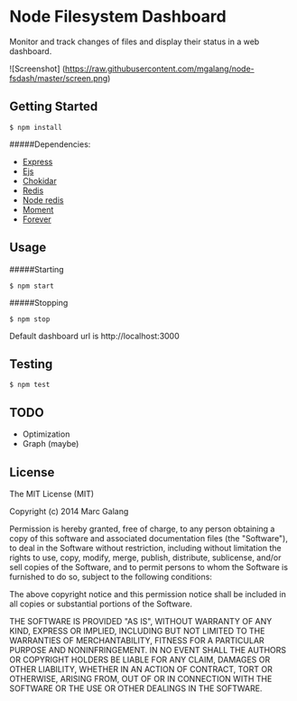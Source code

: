 # Node Filesystem Dashboard

Monitor and track changes of files and display their status in a web dashboard.

![Screenshot]
(https://raw.githubusercontent.com/mgalang/node-fsdash/master/screen.png)

## Getting Started
    $ npm install

#####Dependencies:

- [Express](http://expressjs.com/)
- [Ejs](https://github.com/visionmedia/ejs)
- [Chokidar](https://github.com/paulmillr/chokidar)
- [Redis](http://redis.io/)
- [Node redis](https://github.com/mranney/node_redis)
- [Moment](https://github.com/moment/moment/)
- [Forever](https://github.com/nodejitsu/forever)

## Usage

#####Starting

    $ npm start


#####Stopping
    
    $ npm stop

Default dashboard url is http://localhost:3000

## Testing

    $ npm test

## TODO
- Optimization
- Graph (maybe)

## License

The MIT License (MIT)

Copyright (c) 2014 Marc Galang

Permission is hereby granted, free of charge, to any person obtaining a copy
of this software and associated documentation files (the "Software"), to deal
in the Software without restriction, including without limitation the rights
to use, copy, modify, merge, publish, distribute, sublicense, and/or sell
copies of the Software, and to permit persons to whom the Software is
furnished to do so, subject to the following conditions:

The above copyright notice and this permission notice shall be included in
all copies or substantial portions of the Software.

THE SOFTWARE IS PROVIDED "AS IS", WITHOUT WARRANTY OF ANY KIND, EXPRESS OR
IMPLIED, INCLUDING BUT NOT LIMITED TO THE WARRANTIES OF MERCHANTABILITY,
FITNESS FOR A PARTICULAR PURPOSE AND NONINFRINGEMENT. IN NO EVENT SHALL THE
AUTHORS OR COPYRIGHT HOLDERS BE LIABLE FOR ANY CLAIM, DAMAGES OR OTHER
LIABILITY, WHETHER IN AN ACTION OF CONTRACT, TORT OR OTHERWISE, ARISING FROM,
OUT OF OR IN CONNECTION WITH THE SOFTWARE OR THE USE OR OTHER DEALINGS IN
THE SOFTWARE.
